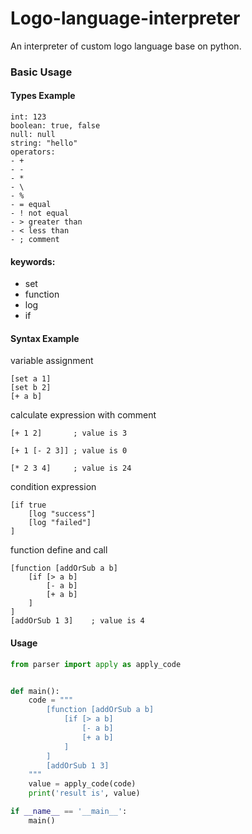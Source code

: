 # Logo-language-interpreter

An interpreter of custom logo language base on python.

### Basic Usage

#### Types Example
```
int: 123
boolean: true, false
null: null
string: "hello"
operators:
- +
- -
- *
- \
- %
- = equal
- ! not equal
- > greater than
- < less than
- ; comment
```

#### keywords:
- set
- function
- log
- if

#### Syntax Example
variable assignment
```
[set a 1]
[set b 2]
[+ a b]
```

calculate expression with comment
```
[+ 1 2]       ; value is 3

[+ 1 [- 2 3]] ; value is 0

[* 2 3 4]     ; value is 24
```

condition expression
```
[if true
    [log "success"]
    [log "failed"]
]
```

function define and call
```
[function [addOrSub a b]
    [if [> a b]
        [- a b]
        [+ a b]
    ]
]
[addOrSub 1 3]    ; value is 4
```

#### Usage
``` python
from parser import apply as apply_code


def main():
    code = """
        [function [addOrSub a b]
            [if [> a b]
                [- a b]
                [+ a b]
            ]
        ]
        [addOrSub 1 3]
    """
    value = apply_code(code)
    print('result is', value)

if __name__ == '__main__':
    main()


```
